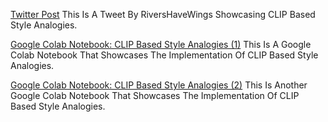 
[Twitter Post](https://twitter.com/RiversHaveWings/status/1478719186125811715)
This Is A Tweet By RiversHaveWings Showcasing CLIP Based Style Analogies.

[Google Colab Notebook: CLIP Based Style Analogies (1)](https://colab.research.google.com/drive/19M9RFEgCmCVAF-h2KuNmPwgftPi_ZEp3)
This Is A Google Colab Notebook That Showcases The Implementation Of CLIP Based Style Analogies.

[Google Colab Notebook: CLIP Based Style Analogies (2)](https://colab.research.google.com/drive/17AqhaKLZmmUA27aNSc6fJYMR9uypeIci)
This Is Another Google Colab Notebook That Showcases The Implementation Of CLIP Based Style Analogies.
